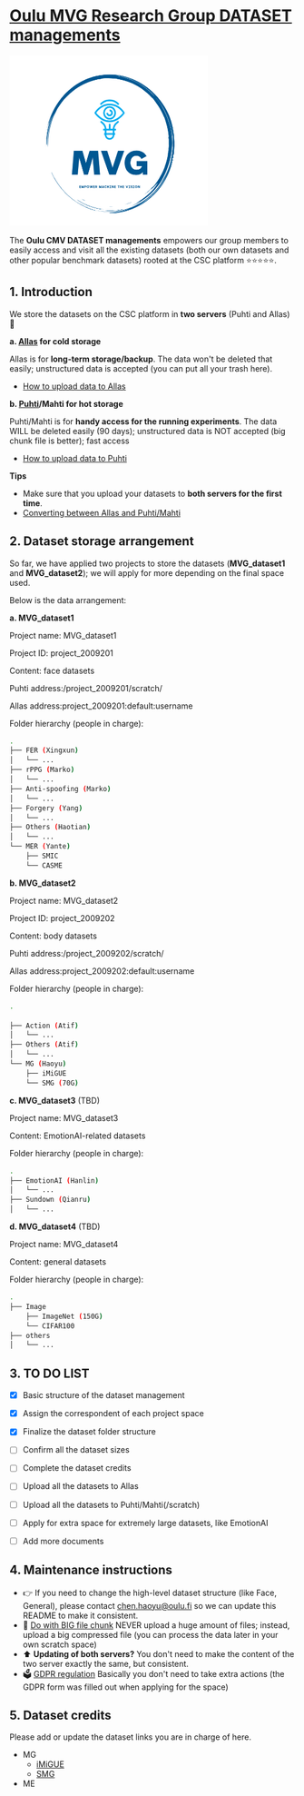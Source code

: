# [Oulu MVG Research Group DATASET managements](https://www.oulu.fi/en/university/faculties-and-units/faculty-information-technology-and-electrical-engineering/center-machine-vision-and-signal-analysis)

<img src="MVGlogo.PNG" width="350" height="300">

The **Oulu CMV DATASET managements** empowers our group members to easily access and visit all the existing datasets (both our own datasets and other popular benchmark datasets) rooted at the CSC platform ⭐⭐⭐⭐⭐.

## 1. Introduction

We store the datasets on the CSC platform in **two servers** (Puhti and Allas) 🐧

**a. [Allas](https://docs.csc.fi/data/Allas/accessing_allas/) for cold storage**

Allas is for **long-term storage/backup**. The data won't be deleted that easily; unstructured data is accepted (you can put all your trash here).
- [How to upload data to Allas](https://docs.csc.fi/data/Allas/using_allas/cyberduck/)

**b. [Puhti](https://docs.csc.fi/computing/systems-puhti/)/Mahti for hot storage**

Puhti/Mahti is for **handy access for the running experiments**. The data WILL be deleted easily (90 days); unstructured data is NOT accepted (big chunk file is better); fast access
- [How to upload data to Puhti](https://docs.csc.fi/data/moving/graphical_transfer/)

**Tips**
- Make sure that you upload your datasets to **both servers for the first time**.
- [Converting between Allas and Puhti/Mahti](https://docs.csc.fi/data/Allas/accessing_allas/#accessing-allas-in-the-csc-computing-environment-and-other-linux-platforms)


## 2. Dataset storage arrangement

So far, we have applied two projects to store the datasets (**MVG_dataset1** and **MVG_dataset2**); we will apply for more depending on the final space used.

Below is the data arrangement:

**a. MVG_dataset1** 

Project name: MVG_dataset1

Project ID: project_2009201

Content: face datasets

Puhti address:/project_2009201/scratch/

Allas address:project_2009201:default:username

Folder hierarchy (people in charge):

```bash
.
├── FER (Xingxun)
│   └── ...
├── rPPG (Marko)
│   └── ...
├── Anti-spoofing (Marko)
│   └── ...
├── Forgery (Yang)
│   └── ...
├── Others (Haotian)
│   └── ...
└── MER (Yante)
    ├── SMIC
    └── CASME

```

**b. MVG_dataset2** 

Project name: MVG_dataset2

Project ID: project_2009202

Content: body datasets

Puhti address:/project_2009202/scratch/

Allas address:project_2009202:default:username


Folder hierarchy (people in charge):

```bash
.

├── Action (Atif)
│   └── ...
├── Others (Atif)
│   └── ...
└── MG (Haoyu)
    ├── iMiGUE 
    └── SMG (70G)

```

**c. MVG_dataset3**  (TBD)

Project name: MVG_dataset3

Content: EmotionAI-related datasets

Folder hierarchy (people in charge):

```bash
.
├── EmotionAI (Hanlin)
│   └── ...
├── Sundown (Qianru)
│   └── ...

```


**d. MVG_dataset4** (TBD)

Project name: MVG_dataset4

Content: general datasets

Folder hierarchy (people in charge):

```bash
.
├── Image
    ├── ImageNet (150G)
    └── CIFAR100
├── others
│   └── ...

```

## 3. TO DO LIST
- [X] Basic structure of the dataset management
- [X] Assign the correspondent of each project space
- [X] Finalize the dataset folder structure
- [ ] Confirm all the dataset sizes
- [ ] Complete the dataset credits
- [ ] Upload all the datasets to Allas
- [ ] Upload all the datasets to Puhti/Mahti(/scratch)
- [ ] Apply for extra space for extremely large datasets, like EmotionAI
- [ ] Add more documents 


## 4. Maintenance instructions
- 👉 If you need to change the high-level dataset structure (like Face, General), please contact chen.haoyu@oulu.fi so we can update this README to make it consistent.
- 🚀 [Do with BIG file chunk](https://docs.csc.fi/support/faq/local_scratch_for_data_processing/) NEVER upload a huge amount of files; instead, upload a big compressed file (you can process the data later in your own scratch space)
- ⬆️ **Updating of both servers?** You don't need to make the content of the two server exactly the same, but consistent.
- 🗳  [GDPR regulation](https://docs.csc.fi/accounts/when-your-project-handles-personal-data/) Basically you don't need to take extra actions (the GDPR form was filled out when applying for the space)


## 5. Dataset credits

Please add or update the dataset links you are in charge of here.

- MG
  - [iMiGUE](https://github.com/linuxsino/iMiGUE)
  - [SMG](https://github.com/mikecheninoulu/SMG)
- ME
